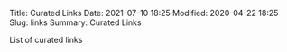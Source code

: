 Title: Curated Links
Date: 2021-07-10 18:25
Modified: 2020-04-22 18:25
Slug: links
Summary: Curated Links

List of curated links